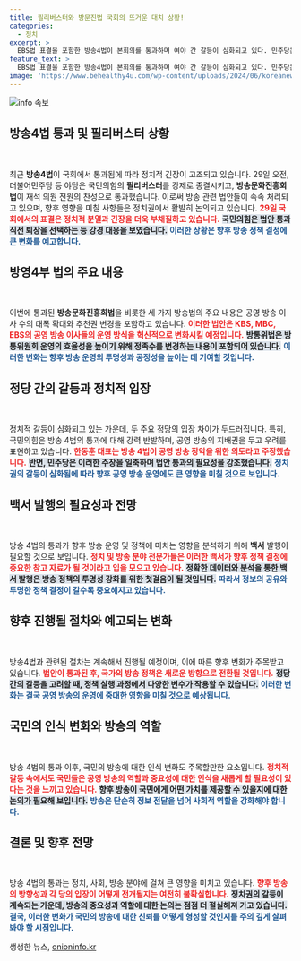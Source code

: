 ```yaml
---
title: 필리버스터와 방문진법 국회의 뜨거운 대치 상황!
categories:
  - 정치
excerpt: >
  EBS법 표결을 포함한 방송4법이 본회의를 통과하며 여야 간 갈등이 심화되고 있다. 민주당은 방송정책 장악을 위한 법안을 밀어붙이고, 국민의힘은 필리버스터로 저항 중. 이 정치적 대립의 끝은 과연 어디일까?
feature_text: >
  EBS법 표결을 포함한 방송4법이 본회의를 통과하며 여야 간 갈등이 심화되고 있다. 민주당은 방송정책 장악을 위한 법안을 밀어붙이고, 국민의힘은 필리버스터로 저항 중. 이 정치적 대립의 끝은 과연 어디일까?
image: 'https://www.behealthy4u.com/wp-content/uploads/2024/06/koreanews.jpg'
---
```


<p><img src="https://www.behealthy4u.com/wp-content/uploads/2024/06/koreanews.jpg" alt="info 속보" /></p>

<h2 data-ke-size="size26">방송4법 통과 및 필리버스터 상황</h2>

<p data-ke-size="size16">&nbsp;</p>

<p>최근 <strong>방송4법</strong>이 국회에서 통과됨에 따라 정치적 긴장이 고조되고 있습니다. 29일 오전, 더불어민주당 등 야당은 국민의힘의 <strong>필리버스터</strong>를 강제로 종결시키고, <strong>방송문화진흥회법</strong>이 재석 의원 전원의 찬성으로 통과했습니다. 이로써 방송 관련 법안들이 속속 처리되고 있으며, 향후 영향을 미칠 사항들은 정치권에서 활발히 논의되고 있습니다. <b><span style="color: #ee2323;">29일 국회에서의 표결은 정치적 분열과 긴장을 더욱 부채질하고 있습니다.</span></b> <b><span style="background-color: #21538527;">국민의힘은 법안 통과 직전 퇴장을 선택하는 등 강경 대응을 보였습니다.</span></b> <b><span style="color: #1a5490;">이러한 상황은 향후 방송 정책 결정에 큰 변화를 예고합니다.</span></b></p>

<h2 data-ke-size="size26">방영4부 법의 주요 내용</h2>

<p data-ke-size="size16">&nbsp;</p>

<p>이번에 통과된 <strong>방송문화진흥회법</strong>을 비롯한 세 가지 방송법의 주요 내용은 공영 방송 이사 수의 대폭 확대와 추천권 변경을 포함하고 있습니다. <b><span style="color: #ee2323;">이러한 법안은 KBS, MBC, EBS의 공영 방송 이사들의 운영 방식을 혁신적으로 변화시킬 예정입니다.</span></b> <b><span style="background-color: #21538527;">방통위법은 방통위원회 운영의 효율성을 높이기 위해 정족수를 변경하는 내용이 포함되어 있습니다.</span></b> <b><span style="color: #1a5490;">이러한 변화는 향후 방송 운영의 투명성과 공정성을 높이는 데 기여할 것입니다.</span></b></p>

<h2 data-ke-size="size26">정당 간의 갈등과 정치적 입장</h2>

<p data-ke-size="size16">&nbsp;</p>

<p>정치적 갈등이 심화되고 있는 가운데, 두 주요 정당의 입장 차이가 두드러집니다. 특히, 국민의힘은 방송 4법의 통과에 대해 강력 반발하며, 공영 방송의 지배권을 두고 우려를 표현하고 있습니다. <b><span style="color: #ee2323;">한동훈 대표는 방송 4법이 공영 방송 장악을 위한 의도라고 주장했습니다.</span></b> <b><span style="background-color: #21538527;">반면, 민주당은 이러한 주장을 일축하며 법안 통과의 필요성을 강조했습니다.</span></b> <b><span style="color: #1a5490;">정치권의 갈등이 심화됨에 따라 향후 공영 방송 운영에도 큰 영향을 미칠 것으로 보입니다.</span></b></p>

<h2 data-ke-size="size26">백서 발행의 필요성과 전망</h2>

<p data-ke-size="size16">&nbsp;</p>

<p>방송 4법의 통과가 향후 방송 운영 및 정책에 미치는 영향을 분석하기 위해 <strong>백서</strong> 발행이 필요할 것으로 보입니다. <b><span style="color: #ee2323;">정치 및 방송 분야 전문가들은 이러한 백서가 향후 정책 결정에 중요한 참고 자료가 될 것이라고 입을 모으고 있습니다.</span></b> <b><span style="background-color: #21538527;">정확한 데이터와 분석을 통한 백서 발행은 방송 정책의 투명성 강화를 위한 첫걸음이 될 것입니다.</span></b> <b><span style="color: #1a5490;">따라서 정보의 공유와 투명한 정책 결정이 갈수록 중요해지고 있습니다.</span></b></p>

<h2 data-ke-size="size26">향후 진행될 절차와 예고되는 변화</h2>

<p data-ke-size="size16">&nbsp;</p>

<p>방송4법과 관련된 절차는 계속해서 진행될 예정이며, 이에 따른 향후 변화가 주목받고 있습니다. <b><span style="color: #ee2323;">법안이 통과된 후, 국가의 방송 정책은 새로운 방향으로 전환될 것입니다.</span></b> <b><span style="background-color: #21538527;">정당 간의 갈등을 고려할 때, 정책 실행 과정에서 다양한 변수가 작용할 수 있습니다.</span></b> <b><span style="color: #1a5490;">이러한 변화는 결국 공영 방송의 운영에 중대한 영향을 미칠 것으로 예상됩니다.</span></b></p>

<h2 data-ke-size="size26">국민의 인식 변화와 방송의 역할</h2>

<p data-ke-size="size16">&nbsp;</p>

<p>방송 4법의 통과 이후, 국민의 방송에 대한 인식 변화도 주목할만한 요소입니다. <b><span style="color: #ee2323;">정치적 갈등 속에서도 국민들은 공영 방송의 역할과 중요성에 대한 인식을 새롭게 할 필요성이 있다는 것을 느끼고 있습니다.</span></b> <b><span style="background-color: #21538527;">향후 방송이 국민에게 어떤 가치를 제공할 수 있을지에 대한 논의가 필요해 보입니다.</span></b> <b><span style="color: #1a5490;">방송은 단순히 정보 전달을 넘어 사회적 역할을 강화해야 합니다.</span></b></p>

<h2 data-ke-size="size26">결론 및 향후 전망</h2>

<p data-ke-size="size16">&nbsp;</p>

<p>방송 4법의 통과는 정치, 사회, 방송 분야에 걸쳐 큰 영향을 미치고 있습니다. <b><span style="color: #ee2323;">향후 방송의 방향성과 각 당의 입장이 어떻게 전개될지는 여전히 불확실합니다.</span></b> <b><span style="background-color: #21538527;">정치권의 갈등이 계속되는 가운데, 방송의 중요성과 역할에 대한 논의는 점점 더 절실해져 가고 있습니다.</span></b> <b><span style="color: #1a5490;">결국, 이러한 변화가 국민의 방송에 대한 신뢰를 어떻게 형성할 것인지를 주의 깊게 살펴봐야 할 시점입니다.</span></b></p>

<p data-ke-size="size16"></p>
생생한 뉴스, <a href="https://onioninfo.kr" rel="dofollow">onioninfo.kr</a>


